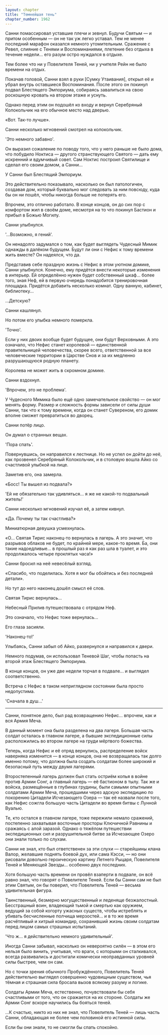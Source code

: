 ```yaml
---
layout: chapter
title: "Темнейшая тень"
chapter_number: 1962
---
```




Санни помассировал уставшие плечи и зевнул. Будучи Святым — и притом особенным — он не так уж легко уставал. Тем не менее последний марафон оказался немного утомительным. Сражение с Ревел, слияние с Тенями и Воспоминаниями, плетение без отдыха в течение недели... его разум остро нуждался в отдыхе.

Тем более что ни у Повелителя Теней, ни у учителя Рейн не было времени на отдых.

Покачав головой, Санни взял в руки [Сумку Утаивания], открыл её и убрал внутрь оставшиеся Воспоминания. После этого он покинул подвал Блестящего Эмпориума, собираясь завалиться на свою роскошную кровать на втором этаже и уснуть.

Однако перед этим он подошёл ко входу и вернул Серебряный Колокольчик на его обычное место над дверью.

«Вот. Так-то лучше».

Санни несколько мгновений смотрел на колокольчик.

'Это немного забавно'.

Он выразил сожаление по поводу того, что у него раньше не было дома, что побудило Ноктиса — другого странствующего Святого — дать ему искренний и вдумчивый совет. Сам Ноктис построил Святилище и сделал его своим домом, а Санни...

У Санни был Блестящий Эмпориум.

Это действительно показывало, насколько он был патологичен, создавая дом, который буквально мог следовать за ним повсюду, куда бы он ни пошёл, чтобы никогда больше не потерять его.

Впрочем, это отлично работало. В конце концов, он до сих пор с комфортом жил в своём доме, несмотря на то что покинул Бастион и прибыл в Божью Могилу.

Санни улыбнулся.

'...Возможно, я гений'.

Он ненадолго задумался о том, как будет выглядеть Чудесный Мимик однажды в далёком будущем. Будут ли они с Нефис к тому времени жить вместе? Он надеялся, что да.

Представив себе праздную жизнь с Нефис в этом уютном домике, Санни улыбнулся. Конечно, ему придётся внести некоторые изменения в интерьер. Ей определённо нужен будет собственный шкаф... более того, зная Неф, ей в первую очередь понадобится тренировочная площадка. Придётся добавить несколько комнат. Одну ванную, кабинет, библиотеку...

…Детскую?

Санни кашлянул.

Но потом его улыбка немного померкла.

'Точно'.

Если у них двоих вообще будет будущее, они будут Верховными. А это означало, что Нефис станет королевой — единственной правительницей человечества, скорее всего, ответственной за все человеческие территории в Царстве Снов и за их медленно разрушающуюся родную планету.

Королева не может жить в скромном домике.

Санни вздохнул.

'Впрочем, это не проблема'.

У Чудесного Мимика было ещё одно замечательное свойство — он мог менять форму. Размер и сложность формы зависели от силы души Санни, так что к тому времени, когда он станет Сувереном, его домик вполне сможет превратиться во дворец.

Санни потёр лицо.

Он думал о странных вещах.

'Пора спать'.

Повернувшись, он направился к лестнице. Но не успел он дойти до неё, как прозвенел Серебряный Колокольчик, и в столовую вошла Айко со счастливой улыбкой на лице.

Заметив его, она замерла.

«Босс! Ты вышел из подвала?»

'Ей не обязательно так удивляться... я же не какой-то подвальный житель!'

Санни несколько мгновений изучал её, а затем кивнул.

«Да. Почему ты так счастлива?»

Миниатюрная девушка усмехнулась.

«О... Святая Тирис наконец-то вернулась в лагерь. А это значит, что разрывов облаков не будет, по крайней мере, какое-то время. Ба, они такие надоедливые... в прошлый раз я как раз шла в туалет, и это продолжалось четыре проклятых часа!»

Санни бросил на неё невесёлый взгляд.

«Спасибо, что поделилась. Хотя я мог бы обойтись и без последней детали».

Но тут до него наконец дошёл смысл её слов.

Святая Тирис вернулась...

Небесный Прилив путешествовала с отрядом Неф.

Это означало, что Нефис тоже вернулась...

Его глаза засияли.

'Наконец-то!'

Улыбаясь, Санни забыл об Айко, развернулся и направился к двери.

Немного подумав, он использовал Теневой Шаг, чтобы попасть на второй этаж Блестящего Эмпориума.

В конце концов, он уже две недели торчал в подвале... и выглядел соответственно.

Встреча с Нефис в таком неприглядном состоянии была просто недопустима.

'Сначала в душ...'

***

Санни, понятное дело, был рад возвращению Нефис... впрочем, как и вся Армия Меча.

В данный момент она была разделена на два лагеря. Большая часть солдат осталась в главном лагере, а бывшие экспедиционные силы расположились во втором лагере на груди мёртвого божества.

Теперь, когда Нефис и её отряд вернулись, распределение войск наверняка изменится — в конце концов, она не возвращалась так долго именно потому, что должна была создать солдатам более широкий и безопасный путь между двумя лагерями.

Второстепенный лагерь должен был стать остриём копья в войне против Армии Сонг, а главный лагерь — её бастионом в тылу. Так же и войска, размещённые в глубинах грудины, были самыми опытными солдатами Армии Меча, прошедшими через адскую экспедицию по покорению Цитадели Исчезающего Озера — так её назвали после того, как Нефис сожгла большую часть Цитадели во время битвы с Лунной Вуалью.

Те, кто остался в главном лагере, тоже пережили немало сражений, постепенно захватывая восточные просторы Ключичной Равнины и сражаясь с алой заразой. Однако о тяжёлом путешествии экспедиционных сил и разрушительной битве за Исчезающее Озеро они знали только по слухам.

Санни не знал, кто был ответственен за эти слухи — старейшины клана Валор, желавшие поднять боевой дух, или сама Кэсси, — но они рисовали довольно героическую картину Летнего Рыцаря, Повелителя Теней и Меняющей Звезды... особенно двух последних.

Хотя большую часть времени он провёл взаперти в подвале, он всё равно знал, что говорят о Повелителе Теней. Если бы Санни сам не был этим Святым, он бы поверил, что Повелитель Теней — весьма удивительная фигура.

Таинственный, безмерно могущественный и леденяще безжалостный. Бесстрашный воин, владеющий тьмой и смертью как оружием, ведущий за собой когорту ужасных существ, чтобы истреблять и убивать бесчисленные полчища мерзостей... и в то же время расчётливый и хитрый командир, сохранивший жизнь своим солдатам перед лицом самых страшных испытаний.

'Что ж... я действительно немного удивительный'.

Иногда Санни забывал, насколько он невероятно силён — в этом его нельзя было винить, учитывая, что враги, с которыми он сталкивался, всегда развивались и достигали комически неоправданных уровней силы быстрее, чем он сам.

Но с точки зрения обычного Пробуждённого, Повелитель Теней действительно выглядел совершенно чудовищным существом, чья тёмная и страшная сила бросала вызов всякому разуму и логике.

Солдаты Армии Меча, естественно, почувствовали бы себя счастливыми от того, что он сражается на их стороне. Солдаты же Армии Сонг вскоре научились бы бояться теней.

...К счастью, никто из них не знал, что Повелитель Теней — лишь часть Санни, обладающая не более чем половиной его истинной силы.

Если бы они знали, то не смогли бы спать спокойно.

